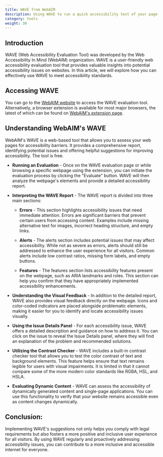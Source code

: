 ```yaml
---
title: WAVE from WebAIM
description: Using WAVE to run a quick accessibility test of your page 
category: tools
weight: 30
---
```


## Introduction

WAVE (Web Accessibility Evaluation Tool) was developed by the Web Accessibility In Mind (WebAIM) organization. WAVE is a user-friendly web accessibility evaluation tool that provides valuable insights into potential accessibility issues on websites. In this article, we will explore how you can effectively use WAVE to meet accessibility standards.

## Accessing WAVE 
You can go to the [WebAIM website](https://wave.webaim.org/) to access the WAVE evaluation tool.  Alternatively, a browser extension is available for most major browsers, the latest of which can be found on [WebAIM's extension page](https://wave.webaim.org/extension/).

## Understanding WebAIM's WAVE

WebAIM's WAVE is a web-based tool that allows you to assess your web pages for accessibility barriers. It provides a comprehensive report, identifying potential issues and offering helpful suggestions for improving accessibility. The tool is free. 


* **Running an Evaluation** - Once on the WAVE evaluation page or while browsing a specific webpage using the extension, you can initiate the evaluation process by clicking the "Evaluate" button. WAVE will then analyze the webpage's elements and provide a detailed accessibility report.

* **Interpreting the WAVE Report** - The WAVE report is divided into three main sections:

  - **Errors** - This section highlights accessibility issues that need immediate attention. Errors are significant barriers that prevent certain users from accessing content. Examples include missing alternative text for images, incorrect heading structure, and empty links.

  - **Alerts** - The alerts section includes potential issues that may affect accessibility. While not as severe as errors, alerts should still be addressed to enhance the user experience for all visitors. Common alerts include low contrast ratios, missing form labels, and empty buttons.

  - **Features** - The features section lists accessibility features present on the webpage, such as ARIA landmarks and roles. This section can help you confirm that they have appropriately implemented accessibility enhancements.

* **Understanding the Visual Feedback** - In addition to the detailed report, WAVE also provides visual feedback directly on the webpage. Icons and color-coded indicators are placed alongside problematic elements, making it easier for you to identify and locate accessibility issues visually.

* **Using the Issue Details Panel** - For each accessibility issue, WAVE offers a detailed description and guidance on how to address it. You can click on the issue to reveal the Issue Details panel, where they will find an explanation of the problem and recommended solutions.

* **Utilizing the Contrast Checker** - WAVE includes a built-in contrast checker tool that allows you to test the color contrast of text and background elements. This feature helps ensure that text remains legible for users with visual impairments.  It is limited in that it cannot compare some of the more modern color standards like RGBA, HSL, and HSLA.

* **Evaluating Dynamic Content** - WAVE can assess the accessibility of dynamically generated content and single-page applications. You can use this functionality to verify that your website remains accessible even as content changes dynamically.

## Conclusion:

Implementing WAVE's suggestions not only helps you comply with legal requirements but also fosters a more positive and inclusive user experience for all visitors. By using WAVE regularly and proactively addressing accessibility issues, you can contribute to a more inclusive and accessible internet for everyone.
